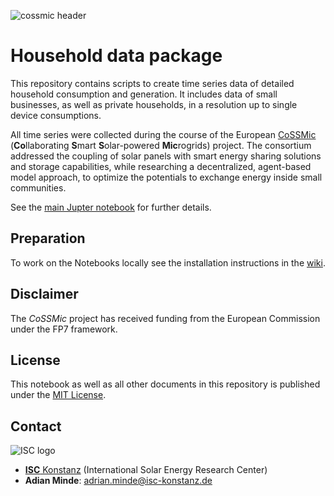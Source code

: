 ![cossmic header](https://github.com/isc-konstanz/household_data/blob/master/img/CoSSMic_header.png)

# Household data package

This repository contains scripts to create time series data of detailed household consumption and generation. It includes data of small businesses, as well as private households, in a resolution up to single device consumptions.

All time series were collected during the course of the European [CoSSMic](http://cossmic.eu/) (**Co**llaborating **S**mart **S**olar-powered **Mic**rogrids) project. The consortium addressed the coupling of solar panels with smart energy sharing solutions and storage capabilities, while researching a decentralized, agent-based model approach, to optimize the potentials to exchange energy inside small communities.

See the [main Jupter notebook](main.ipynb) for further details.

## Preparation

To work on the Notebooks locally see the installation instructions in the
[wiki](https://github.com/Open-Power-System-Data/common/wiki/Tutorial-to-run-OPSD-scripts).

## Disclaimer

The *CoSSMic* project has received funding from the European Commission under the FP7 framework.

## License

This notebook as well as all other documents in this repository is published under the [MIT License](LICENSE.md).

## Contact

![ISC logo](https://github.com/isc-konstanz/household_data/blob/master/img/ISC_logo.png)

- [**ISC** Konstanz](http://isc-konstanz.de/) (International Solar Energy Research Center)
- **Adian Minde**: adrian.minde@isc-konstanz.de
